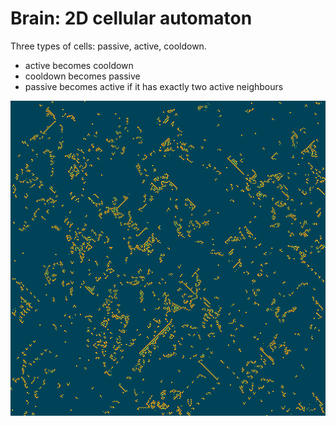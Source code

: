 # Brain: 2D cellular automaton

Three types of cells: passive, active, cooldown.

- active becomes cooldown
- cooldown becomes passive
- passive becomes active if it has exactly two active neighbours

![Example](ex.png)
